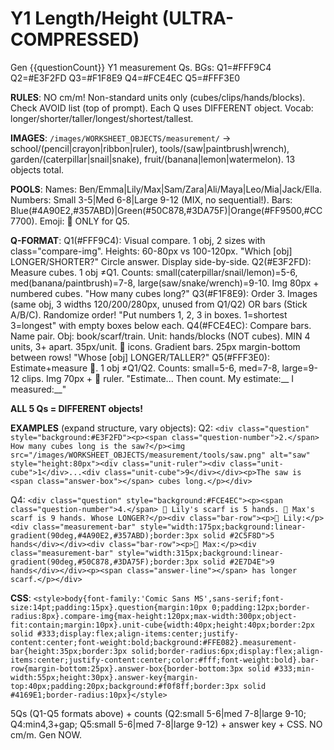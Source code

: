 # Y1 Length/Height (ULTRA-COMPRESSED)

Gen {{questionCount}} Y1 measurement Qs. BGs: Q1=#FFF9C4 Q2=#E3F2FD Q3=#F1F8E9 Q4=#FCE4EC Q5=#FFF3E0

**RULES**: NO cm/m! Non-standard units only (cubes/clips/hands/blocks). Check AVOID list (top of prompt). Each Q uses DIFFERENT object. Vocab: longer/shorter/taller/longest/shortest/tallest.

**IMAGES**: `/images/WORKSHEET_OBJECTS/measurement/` → school/(pencil|crayon|ribbon|ruler), tools/(saw|paintbrush|wrench), garden/(caterpillar|snail|snake), fruit/(banana|lemon|watermelon). 13 objects total.

**POOLS**: Names: Ben/Emma|Lily/Max|Sam/Zara|Ali/Maya|Leo/Mia|Jack/Ella. Numbers: Small 3-5|Med 6-8|Large 9-12 (MIX, no sequential!). Bars: Blue(#4A90E2,#357ABD)|Green(#50C878,#3DA75F)|Orange(#FF9500,#CC7700). Emoji: 📎 ONLY for Q5.

**Q-FORMAT**:
Q1(#FFF9C4): Visual compare. 1 obj, 2 sizes with class="compare-img". Heights: 60-80px vs 100-120px. "Which [obj] LONGER/SHORTER?" Circle answer. Display side-by-side.
Q2(#E3F2FD): Measure cubes. 1 obj ≠Q1. Counts: small(caterpillar/snail/lemon)=5-6, med(banana/paintbrush)=7-8, large(saw/snake/wrench)=9-10. Img 80px + numbered cubes. "How many cubes long?"
Q3(#F1F8E9): Order 3. Images (same obj, 3 widths 120/200/280px, unused from Q1/Q2) OR bars (Stick A/B/C). Randomize order! "Put numbers 1, 2, 3 in boxes. 1=shortest 3=longest" with empty boxes below each.
Q4(#FCE4EC): Compare bars. Name pair. Obj: book/scarf/train. Unit: hands/blocks (NOT cubes). MIN 4 units, 3+ apart. 35px/unit. 👤 icons. Gradient bars. 25px margin-bottom between rows! "Whose [obj] LONGER/TALLER?"
Q5(#FFF3E0): Estimate+measure 📎. 1 obj ≠Q1/Q2. Counts: small=5-6, med=7-8, large=9-12 clips. Img 70px + 📎 ruler. "Estimate... Then count. My estimate:__ I measured:__"

**ALL 5 Qs = DIFFERENT objects!**

**EXAMPLES** (expand structure, vary objects):
Q2: `<div class="question" style="background:#E3F2FD"><p><span class="question-number">2.</span> How many cubes long is the saw?</p><img src="/images/WORKSHEET_OBJECTS/measurement/tools/saw.png" alt="saw" style="height:80px"><div class="unit-ruler"><div class="unit-cube">1</div>...<div class="unit-cube">9</div></div><p>The saw is <span class="answer-box"></span> cubes long.</p></div>`

Q4: `<div class="question" style="background:#FCE4EC"><p><span class="question-number">4.</span> 👤 Lily's scarf is 5 hands. 👤 Max's scarf is 9 hands. Whose LONGER?</p><div class="bar-row"><p>👤 Lily:</p><div class="measurement-bar" style="width:175px;background:linear-gradient(90deg,#4A90E2,#357ABD);border:3px solid #2C5F8D">5 hands</div></div><div class="bar-row"><p>👤 Max:</p><div class="measurement-bar" style="width:315px;background:linear-gradient(90deg,#50C878,#3DA75F);border:3px solid #2E7D4E">9 hands</div></div><p><span class="answer-line"></span> has longer scarf.</p></div>`

**CSS**: `<style>body{font-family:'Comic Sans MS',sans-serif;font-size:14pt;padding:15px}.question{margin:10px 0;padding:12px;border-radius:8px}.compare-img{max-height:120px;max-width:300px;object-fit:contain;margin:10px}.unit-cube{width:40px;height:40px;border:2px solid #333;display:flex;align-items:center;justify-content:center;font-weight:bold;background:#FFE082}.measurement-bar{height:35px;border:3px solid;border-radius:6px;display:flex;align-items:center;justify-content:center;color:#fff;font-weight:bold}.bar-row{margin-bottom:25px}.answer-box{border-bottom:3px solid #333;min-width:55px;height:30px}.answer-key{margin-top:40px;padding:20px;background:#f0f8ff;border:3px solid #4169E1;border-radius:10px}</style>`

5Qs (Q1-Q5 formats above) + counts (Q2:small 5-6|med 7-8|large 9-10; Q4:min4,3+gap; Q5:small 5-6|med 7-8|large 9-12) + answer key + CSS. NO cm/m. Gen NOW.
